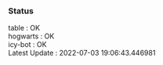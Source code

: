 ### Status


table : OK  
hogwarts : OK  
icy-bot : OK  
Latest Update : 2022-07-03 19:06:43.446981
